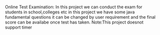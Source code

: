 Online Test Examination:
In this project we can conduct the exam for students in school,colleges etc
in this project we have some java fundamental questions it can be changed by 
user requirement and the final score can be availabe once test has taken.
Note:This project doesnot support timer
